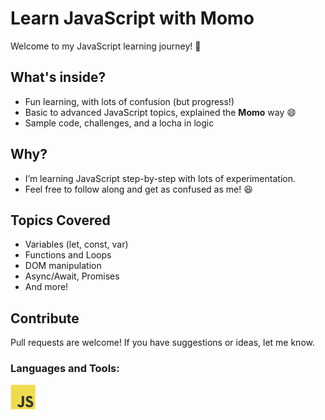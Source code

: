 # Learn JavaScript with Momo

Welcome to my JavaScript learning journey! 🌟

## What's inside?
- Fun learning, with lots of confusion (but progress!)
- Basic to advanced JavaScript topics, explained the **Momo** way 😄
- Sample code, challenges, and a locha in logic

## Why? 
- I’m learning JavaScript step-by-step with lots of experimentation.
- Feel free to follow along and get as confused as me! 😆

## Topics Covered
- Variables (let, const, var)
- Functions and Loops
- DOM manipulation
- Async/Await, Promises
- And more!

## Contribute
Pull requests are welcome! If you have suggestions or ideas, let me know.

 <h3 align="left">Languages and Tools:</h3>
   <img src="https://raw.githubusercontent.com/devicons/devicon/master/icons/javascript/javascript-original.svg" alt="javascript" width="40" height="40"/> </a> <a href="https://www.mongodb.com/" target="_blank" rel="noreferrer">
